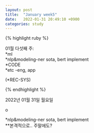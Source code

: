 ```yaml
---
layout: post
title:  "January week5"
date:   2022-01-31 20:49:10 +0900
categories: study
---
```





{% highlight ruby %}

01월 다섯째 주:  
*ml  
*nlp&modeling-ner sota, bert implement  
*CODE  
*etc  -eng, app  

(*REC-SYS)  



{% endhighlight %}

2022년 01월 31일 월요일  

o  

*nlp&modeling-ner sota, bert implement  
**본격적으로.. 주말에도?  














































